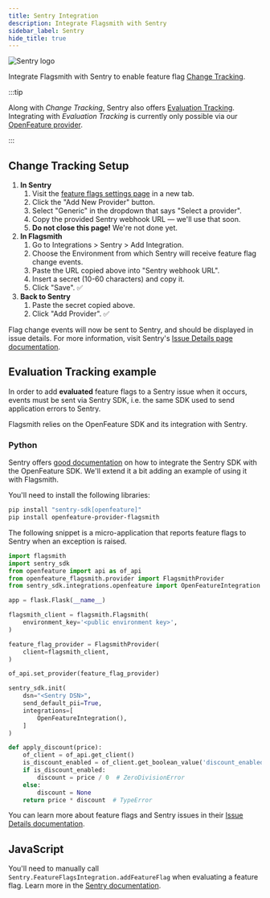 ```yaml
---
title: Sentry Integration
description: Integrate Flagsmith with Sentry
sidebar_label: Sentry
hide_title: true
---
```


![Sentry logo](/img/integrations/sentry/sentry-logo.svg)

Integrate Flagsmith with Sentry to enable feature flag
[Change Tracking](https://docs.sentry.io/product/issues/issue-details/feature-flags/#change-tracking).

:::tip

Along with _Change Tracking_, Sentry also offers
[Evaluation Tracking](https://docs.sentry.io/product/issues/issue-details/feature-flags/#evaluation-tracking).
Integrating with _Evaluation Tracking_ is currently only possible via our
[OpenFeature provider](/clients/openfeature.md).

:::

## Change Tracking Setup

1. **In Sentry**
   1. Visit the
      [feature flags settings page](https://sentry.io/orgredirect/organizations/:orgslug/settings/feature-flags/change-tracking/)
      in a new tab.
   1. Click the "Add New Provider" button.
   1. Select "Generic" in the dropdown that says "Select a provider".
   1. Copy the provided Sentry webhook URL — we'll use that soon.
   1. **Do not close this page!** We're not done yet.
1. **In Flagsmith**
   1. Go to Integrations > Sentry > Add Integration.
   1. Choose the Environment from which Sentry will receive feature flag change events.
   1. Paste the URL copied above into "Sentry webhook URL".
   1. Insert a secret (10-60 characters) and copy it.
   1. Click "Save". ✅
1. **Back to Sentry**
   1. Paste the secret copied above.
   1. Click "Add Provider". ✅

Flag change events will now be sent to Sentry, and should be displayed in issue details. For more information, visit
Sentry's [Issue Details page documentation](https://docs.sentry.io/product/issues/issue-details/#feature-flags).

## Evaluation Tracking example

In order to add **evaluated** feature flags to a Sentry issue when it occurs, events must be sent via Sentry SDK, i.e.
the same SDK used to send application errors to Sentry.

Flagsmith relies on the OpenFeature SDK and its integration with Sentry.

### Python

Sentry offers [good documentation](https://docs.sentry.io/platforms/python/integrations/openfeature/) on how to
integrate the Sentry SDK with the OpenFeature SDK. We'll extend it a bit adding an example of using it with Flagsmith.

You'll need to install the following libraries:

```sh
pip install "sentry-sdk[openfeature]"
pip install openfeature-provider-flagsmith
```

The following snippet is a micro-application that reports feature flags to Sentry when an exception is raised.

```python
import flagsmith
import sentry_sdk
from openfeature import api as of_api
from openfeature_flagsmith.provider import FlagsmithProvider
from sentry_sdk.integrations.openfeature import OpenFeatureIntegration

app = flask.Flask(__name__)

flagsmith_client = flagsmith.Flagsmith(
    environment_key='<public environment key>',
)

feature_flag_provider = FlagsmithProvider(
    client=flagsmith_client,
)

of_api.set_provider(feature_flag_provider)

sentry_sdk.init(
    dsn="<Sentry DSN>",
    send_default_pii=True,
    integrations=[
        OpenFeatureIntegration(),
    ]
)

def apply_discount(price):
    of_client = of_api.get_client()
    is_discount_enabled = of_client.get_boolean_value('discount_enabled', False)
    if is_discount_enabled:
        discount = price / 0  # ZeroDivisionError
    else:
        discount = None
    return price * discount  # TypeError
```

You can learn more about feature flags and Sentry issues in their
[Issue Details documentation](https://docs.sentry.io/product/issues/issue-details/#feature-flags).

## JavaScript

You'll need to manually call `Sentry.FeatureFlagsIntegration.addFeatureFlag` when evaluating a feature flag. Learn more
in the [Sentry documentation](https://docs.sentry.io/platforms/javascript/configuration/integrations/featureflags/).
